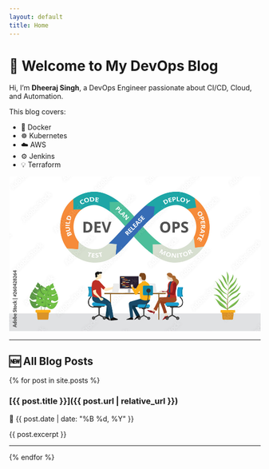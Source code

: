 ```yaml
---
layout: default
title: Home
---
```


# 🌈 Welcome to My DevOps Blog

Hi, I’m **Dheeraj Singh**, a DevOps Engineer passionate about CI/CD, Cloud, and Automation.

This blog covers:
- 🐳 Docker
- ☸️ Kubernetes
- ☁️ AWS
- ⚙️ Jenkins
- 💡 Terraform

![DevOps Banner](assets/images/banner.jpg)

---

## 🆕 All Blog Posts

{% for post in site.posts %}
### [{{ post.title }}]({{ post.url | relative_url }})
📅 {{ post.date | date: "%B %d, %Y" }}

{{ post.excerpt }}

---
{% endfor %}

